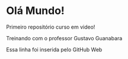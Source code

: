 # Olá Mundo!
 Primeiro repositório curso em video!
 
 Treinando com o professor Gustavo Guanabara
 
Essa linha foi inserida pelo GitHub Web
